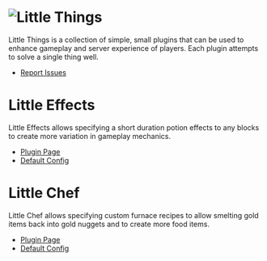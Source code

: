 # ![Little Things](https://raw.githubusercontent.com/Rsl1122/Little-Things/master/images/LittleThings.png)

Little Things is a collection of simple, small plugins that can be used to enhance gameplay and server experience of players.
Each plugin attempts to solve a single thing well.

- [Report Issues](https://github.com/Rsl1122/Little-Things/issues)

# Little Effects

Little Effects allows specifying a short duration potion effects to any blocks to create more variation in gameplay mechanics.

- [Plugin Page](https://www.spigotmc.org/resources/little-effects.58049/)
- [Default Config](littlefx/src/main/resources/config.yml)

# Little Chef

Little Chef allows specifying custom furnace recipes to allow smelting gold items back into gold nuggets and to create more food items.

- [Plugin Page](https://www.spigotmc.org/resources/little-chef.58065/)
- [Default Config](littlechef/src/main/resources/config.yml)

